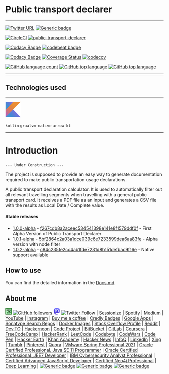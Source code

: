 # Public transport declarer

---

[![Twitter URL](https://img.shields.io/twitter/url?logoColor=blue&style=social&url=https%3A%2F%2Fimg.shields.io%2Ftwitter%2Furl%3Fstyle%3Dsocial)](https://twitter.com/intent/tweet?text=%20Checkout%20this%20%40github%20repo%20by%20%40joaofse%20%F0%9F%91%A8%F0%9F%8F%BD%E2%80%8D%F0%9F%92%BB%3A%20https%3A//github.com/jesperancinha/public-transport-declarer)
[![Generic badge](https://img.shields.io/static/v1.svg?label=GitHub&message=Public%20Transport%20Declarer%20🚂&color=informational)](https://github.com/jesperancinha/public-transport-declarer)

[![CircleCI](https://circleci.com/gh/jesperancinha/public-transport-declarer.svg?style=svg)](https://circleci.com/gh/jesperancinha/public-transport-declarer)
[![public-transport-declarer](https://github.com/jesperancinha/public-transport-declarer/actions/workflows/public-transport-declarer.yml/badge.svg)](https://github.com/jesperancinha/public-transport-declarer/actions/workflows/public-transport-declarer.yml)

[![Codacy Badge](https://app.codacy.com/project/badge/Grade/9665344009e8435fa51b57c56e23616c)](https://www.codacy.com/gh/jesperancinha/public-transport-declarer/dashboard?utm_source=github.com&amp;utm_medium=referral&amp;utm_content=jesperancinha/public-transport-declarer&amp;utm_campaign=Badge_Grade)
[![codebeat badge](https://codebeat.co/badges/ecede707-1d01-44a3-88c1-ef88971bd465)](https://codebeat.co/projects/github-com-jesperancinha-public-transport-declarer-master)

[![Codacy Badge](https://app.codacy.com/project/badge/Coverage/9665344009e8435fa51b57c56e23616c)](https://www.codacy.com/gh/jesperancinha/public-transport-declarer/dashboard?utm_source=github.com&utm_medium=referral&utm_content=jesperancinha/public-transport-declarer&utm_campaign=Badge_Coverage)
[![Coverage Status](https://coveralls.io/repos/github/jesperancinha/public-transport-declarer/badge.svg?branch=master)](https://coveralls.io/github/jesperancinha/public-transport-declarer?branch=master)
[![codecov](https://codecov.io/gh/jesperancinha/public-transport-declarer/branch/master/graph/badge.svg?token=MMaiVbOzl1)](https://codecov.io/gh/jesperancinha/public-transport-declarer)

[![GitHub language count](https://img.shields.io/github/languages/count/jesperancinha/public-transport-declarer.svg)](#)
[![GitHub top language](https://img.shields.io/github/languages/top/jesperancinha/public-transport-declarer.svg)](#)
[![GitHub top language](https://img.shields.io/github/languages/code-size/jesperancinha/public-transport-declarer.svg)](#)

---

## Technologies used

---
[![alt text](https://raw.githubusercontent.com/jesperancinha/project-signer/master/project-signer-templates/icons-50/kotlin-50.png "Kotlin")](https://kotlinlang.org/)

`kotlin` `graalvm-native` `arrow-kt`

---

# Introduction

`--- Under Construction ---`

The project is supposed to provide an easy way to generate documentation required to make public transportation usage declarations.

A public transport declaration calculator. It is used to automatically filter out all relevant travelling segments when travelling with a general public transport card. It receives a PDF file as an input and generates a CSV file with the results as Local Date / Complete value.

#### Stable releases

-   [1.0.0-alpha](https://github.com/jesperancinha/public-transport-declarer/tree/1.0.0-alpha) - [f267cdb8a2aceec534541398e141e8f1579ddf0f](https://github.com/jesperancinha/public-transport-declarer/tree/1.0.0-alpha) - First Alpha Version of Public Transport Declarer
-   [1.0.1-alpha](https://github.com/jesperancinha/public-transport-declarer/tree/1.0.1-alpha) - [5bf2864c2a03a1dce039c6e7233599dea6aa83fe](https://github.com/jesperancinha/public-transport-declarer/tree/1.0.1-alpha) - Alpha version with node filter
-   [1.0.2-alpha](https://github.com/jesperancinha/public-transport-declarer/tree/1.0.2-alpha) - [c84c235fe2cc4ab1fde7231d8b151defbac9f16e](https://github.com/jesperancinha/public-transport-declarer/tree/1.0.2-alpha) - Native support available

## How to use

You can find the detailed information in the [Docs.md](Docs.md).

## About me

[![alt text](https://raw.githubusercontent.com/jesperancinha/project-signer/master/project-signer-templates/icons-20/JEOrgLogo-20.png "João Esperancinha Homepage")](http://joaofilipesabinoesperancinha.nl)
[![GitHub followers](https://img.shields.io/github/followers/jesperancinha.svg?label=Jesperancinha&style=social "GitHub")](https://github.com/jesperancinha)
[![alt text](https://raw.githubusercontent.com/jesperancinha/project-signer/master/project-signer-templates/icons-20/mastodon-20.png "Mastodon")](https://masto.ai/@jesperancinha)
[![Twitter Follow](https://img.shields.io/twitter/follow/joaofse?label=João%20Esperancinha&style=social "Twitter")](https://twitter.com/joaofse)
| [Sessionize](https://sessionize.com/joao-esperancinha/)
| [Spotify](https://open.spotify.com/user/jlnozkcomrxgsaip7yvffpqqm?si=b54b89eae8894960)
| [Medium](https://medium.com/@jofisaes)
| [YouTube](https://www.youtube.com/@joaoesperancinha/featured)
| [Instagram](https://www.instagram.com/joaofisaes/)
| [Buy me a coffee](https://www.buymeacoffee.com/jesperancinha)
| [Credly Badges](https://www.credly.com/users/joao-esperancinha)
| [Google Apps](https://play.google.com/store/apps/developer?id=Joao+Filipe+Sabino+Esperancinha)
| [Sonatype Search Repos](https://search.maven.org/search?q=org.jesperancinha)
| [Docker Images](https://hub.docker.com/u/jesperancinha)
| [Stack Overflow Profile](https://stackoverflow.com/users/3702839/joao-esperancinha)
| [Reddit](https://www.reddit.com/user/jesperancinha/)
| [Dev.TO](https://dev.to/jofisaes)
| [Hackernoon](https://hackernoon.com/@jesperancinha)
| [Code Project](https://www.codeproject.com/Members/jesperancinha)
| [BitBucket](https://bitbucket.org/jesperancinha)
| [GitLab](https://gitlab.com/jesperancinha)
| [Coursera](https://www.coursera.org/user/da3ff90299fa9297e283ee8e65364ffb)
| [FreeCodeCamp](https://www.freecodecamp.org/jofisaes)
| [HackerRank](https://www.hackerrank.com/jofisaes)
| [LeetCode](https://leetcode.com/jofisaes)
| [Codebyte](https://coderbyte.com/profile/jesperancinha)
| [CodeWars](https://www.codewars.com/users/jesperancinha)
| [Code Pen](https://codepen.io/jesperancinha)
| [Hacker Earth](https://www.hackerearth.com/@jofisaes)
| [Khan Academy](https://www.khanacademy.org/profile/jofisaes)
| [Hacker News](https://news.ycombinator.com/user?id=jesperancinha)
| [InfoQ](https://www.infoq.com/profile/Joao-Esperancinha.2/)
| [LinkedIn](https://www.linkedin.com/in/joaoesperancinha/)
| [Xing](https://www.xing.com/profile/Joao_Esperancinha/cv)
| [Tumblr](https://jofisaes.tumblr.com/)
| [Pinterest](https://nl.pinterest.com/jesperancinha/)
| [Quora](https://nl.quora.com/profile/Jo%C3%A3o-Esperancinha)
| [VMware Spring Professional 2021](https://www.credly.com/badges/762fa7a4-9cf4-417d-bd29-7e072d74cdb7)
| [Oracle Certified Professional, Java SE 11 Programmer](https://www.credly.com/badges/87609d8e-27c5-45c9-9e42-60a5e9283280)
| [Oracle Certified Professional, JEE7 Developer](https://www.credly.com/badges/27a14e06-f591-4105-91ca-8c3215ef39a2)
| [IBM Cybersecurity Analyst Professional](https://www.credly.com/badges/ad1f4abe-3dfa-4a8c-b3c7-bae4669ad8ce)
| [Certified Advanced JavaScript Developer](https://cancanit.com/certified/1462/)
| [Certified Neo4j Professional](https://graphacademy.neo4j.com/certificates/c279afd7c3988bd727f8b3acb44b87f7504f940aac952495ff827dbfcac024fb.pdf)
| [Deep Learning](https://www.credly.com/badges/8d27e38c-869d-4815-8df3-13762c642d64)
| [![Generic badge](https://img.shields.io/static/v1.svg?label=GitHub&message=JEsperancinhaOrg&color=yellow "jesperancinha.org dependencies")](https://github.com/JEsperancinhaOrg)
[![Generic badge](https://img.shields.io/static/v1.svg?label=All%20Badges&message=Badges&color=red "All badges")](https://joaofilipesabinoesperancinha.nl/badges)
[![Generic badge](https://img.shields.io/static/v1.svg?label=Status&message=Project%20Status&color=red "Project statuses")](https://github.com/jesperancinha/project-signer/blob/master/project-signer-quality/Build.md)
